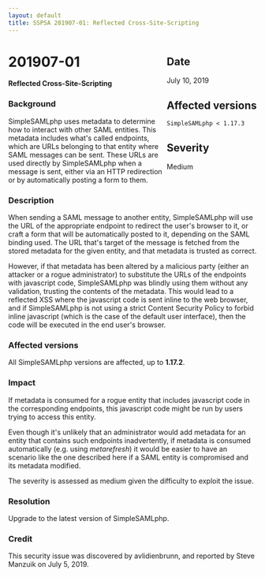 ```yaml
---
layout: default
title: SSPSA 201907-01: Reflected Cross-Site-Scripting
---
```


<aside><div class="sidebar-warning" style="float: right;">
<h2>Date</h2>
July 10, 2019
<h2>Affected versions</h2>
<code>SimpleSAMLphp < 1.17.3</code><br/>
<h2>Severity</h2>
Medium
</div></aside>

# 201907-01

**Reflected Cross-Site-Scripting**

### Background

SimpleSAMLphp uses metadata to determine how to interact with other SAML entities. This metadata includes what's called
endpoints, which are URLs belonging to that entity where SAML messages can be sent. These URLs are used directly by
SimpleSAMLphp when a message is sent, either via an HTTP redirection or by automatically posting a form to them.

### Description

When sending a SAML message to another entity, SimpleSAMLphp will use the URL of the appropriate endpoint to redirect
the user's browser to it, or craft a form that will be automatically posted to it, depending on the SAML binding used.
The URL that's target of the message is fetched from the stored metadata for the given entity, and that metadata is
trusted as correct.

However, if that metadata has been altered by a malicious party (either an attacker or a rogue administrator) to
substitute the URLs of the endpoints with javascript code, SimpleSAMLphp was blindly using them without any validation,
trusting the contents of the metadata. This would lead to a reflected XSS where the javascript code is sent inline to
the web browser, and if SimpleSAMLphp is not using a strict Content Security Policy to forbid inline javascript (which
is the case of the default user interface), then the code will be executed in the end user's browser.

### Affected versions

All SimpleSAMLphp versions are affected, up to **1.17.2**.

### Impact

If metadata is consumed for a rogue entity that includes javascript code in the corresponding endpoints, this javascript
code might be run by users trying to access this entity.

Even though it's unlikely that an administrator would add metadata for an entity that contains such endpoints
inadvertently, if metadata is consumed automatically (e.g. using _metarefresh_) it would be easier to have an scenario
like the one described here if a SAML entity is compromised and its metadata modified.

The severity is assessed as medium given the difficulty to exploit the issue.

### Resolution

Upgrade to the latest version of SimpleSAMLphp.

### Credit

This security issue was discovered by avlidienbrunn, and reported by Steve Manzuik on July 5, 2019.
